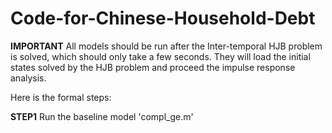 # Code-for-Chinese-Household-Debt

**IMPORTANT**
All models should be run after the Inter-temporal HJB problem is solved, which should only take a few seconds. They will load the initial states solved by the HJB problem and proceed the impulse response analysis.

Here is the formal steps:

**STEP1**
Run the baseline model 'compl_ge.m'
